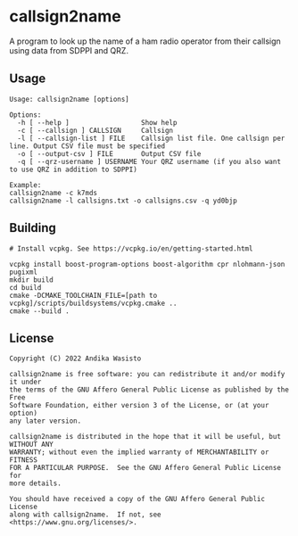 callsign2name
=============

A program to look up the name of a ham radio operator from their callsign using data from SDPPI and QRZ.

Usage
-----

    Usage: callsign2name [options]

    Options:
      -h [ --help ]                  Show help
      -c [ --callsign ] CALLSIGN     Callsign
      -l [ --callsign-list ] FILE    Callsign list file. One callsign per line. Output CSV file must be specified
      -o [ --output-csv ] FILE       Output CSV file
      -q [ --qrz-username ] USERNAME Your QRZ username (if you also want to use QRZ in addition to SDPPI)

    Example:
    callsign2name -c k7mds
    callsign2name -l callsigns.txt -o callsigns.csv -q yd0bjp

Building
--------

    # Install vcpkg. See https://vcpkg.io/en/getting-started.html

    vcpkg install boost-program-options boost-algorithm cpr nlohmann-json pugixml
    mkdir build
    cd build
    cmake -DCMAKE_TOOLCHAIN_FILE=[path to vcpkg]/scripts/buildsystems/vcpkg.cmake ..
    cmake --build .

License
-------

    Copyright (C) 2022 Andika Wasisto

    callsign2name is free software: you can redistribute it and/or modify it under
    the terms of the GNU Affero General Public License as published by the Free
    Software Foundation, either version 3 of the License, or (at your option)
    any later version.

    callsign2name is distributed in the hope that it will be useful, but WITHOUT ANY
    WARRANTY; without even the implied warranty of MERCHANTABILITY or FITNESS
    FOR A PARTICULAR PURPOSE.  See the GNU Affero General Public License for
    more details.

    You should have received a copy of the GNU Affero General Public License
    along with callsign2name.  If not, see <https://www.gnu.org/licenses/>.